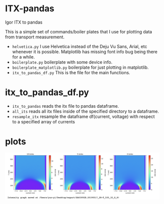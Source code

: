 # ITX-pandas
Igor ITX to pandas

This is a simple set of commands/boiler plates that I use for plotting data from transport measurement. 
- `helvetica.py` I use Helvetica instead of the Deju Vu Sans, Arial, etc whenever it is possible. Matplotlib has missing font info bug being there for a while. 
- `boilerplate.py`	boilerplate with some device info. 
- `boilerplate_matplotlib.py`	boilerplate for just plotting in matplotlib. 
- `itx_to_pandas_df.py` This is the file for the main functions. 

# itx_to_pandas_df.py 
- `itx_to_pandas` reads the itx file to pandas dataframe. 
- `all_its` reads all itx files inside of the specified directory to a dataframe. 
- `resample_itx` resample the dataframe df(current, voltage) with respect to a specified array of currents 

# plots 
![Alt text](result.png?raw=true "Title")
